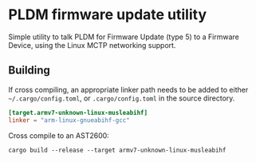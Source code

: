 # PLDM firmware update utility

Simple utility to talk PLDM for Firmware Update (type 5) to a Firmware Device,
using the Linux MCTP networking support.

## Building

If cross compiling, an appropriate linker path needs to be added to either `~/.cargo/config.toml`, or
`.cargo/config.toml` in the source directory.

```toml
[target.armv7-unknown-linux-musleabihf]
linker = "arm-linux-gnueabihf-gcc"
```

Cross compile to an AST2600:

```
cargo build --release --target armv7-unknown-linux-musleabihf
```
